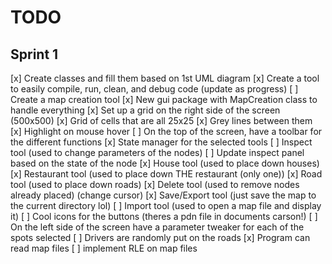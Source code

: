 # TODO
## Sprint 1
[x] Create classes and fill them based on 1st UML diagram 
[x] Create a tool to easily compile, run, clean, and debug code (update as progress)
[ ] Create a map creation tool
    [x] New gui package with MapCreation class to handle everything
    [x] Set up a grid on the right side of the screen (500x500)
        [x] Grid of cells that are all 25x25
        [x] Grey lines between them
        [x] Highlight on mouse hover
    [ ] On the top of the screen, have a toolbar for the different functions
        [x] State manager for the selected tools
        [ ] Inspect tool (used to change parameters of the nodes)
            [ ] Update inspect panel based on the state of the node
        [x] House tool (used to place down houses)
        [x] Restaurant tool (used to place down THE restaurant (only one))
        [x] Road tool (used to place down roads)
        [x] Delete tool (used to remove nodes already placed) (change cursor)
        [x] Save/Export tool (just save the map to the current directory lol)
        [ ] Import tool (used to open a map file and display it)
        [ ] Cool icons for the buttons (theres a pdn file in documents carson!)
    [ ] On the left side of the screen have a parameter tweaker for each of the spots selected 
    [ ] Drivers are randomly put on the roads
[x] Program can read map files
[ ] implement RLE on map files  